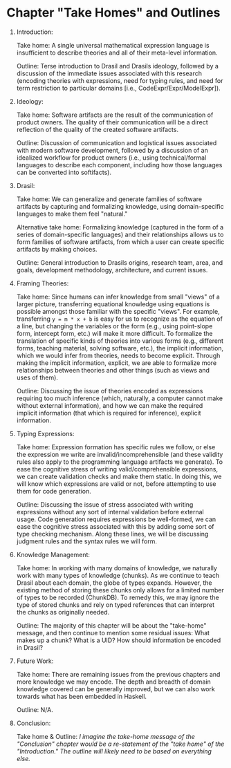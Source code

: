 # Chapter "Take Homes" and Outlines

1. Introduction:

    Take home: A single universal mathematical expression language is
    insufficient to describe theories and all of their meta-level information.

    Outline: Terse introduction to Drasil and Drasils ideology, followed by a
    discussion of the immediate issues associated with this research (encoding
    theories with expressions, need for typing rules, and need for term
    restriction to particular domains [i.e., CodeExpr/Expr/ModelExpr]).
	
2. Ideology:

    Take home: Software artifacts are the result of the communication of product
    owners. The quality of their communication will be a direct reflection of
    the quality of the created software artifacts.

    Outline: Discussion of communication and logistical issues associated with
    modern software development, followed by a discussion of an idealized
    workflow for product owners (i.e., using technical/formal languages to
    describe each component, including how those languages can be converted into
    softifacts).

3. Drasil:

    Take home: We can generalize and generate families of software artifacts by
    capturing and formalizing knowledge, using domain-specific languages to make
    them feel "natural."
    
    Alternative take home: Formalizing knowledge (captured in the form of a
    series of domain-specific languages) and their relationships allows us to
    form families of software artifacts, from which a user can create specific
    artifacts by making choices.

    Outline: General introduction to Drasils origins, research team, area, and
    goals, development methodology, architecture, and current issues.

4. Framing Theories:

    Take home: Since humans can infer knowledge from small "views" of a larger
    picture, transferring equational knowledge using equations is possible
    amongst those familiar with the specific "views". For example, transferring
    `y = m * x + b` is easy for us to recognize as the equation of a line, but
    changing the variables or the form (e.g., using point-slope form, intercept
    form, etc.) will make it more difficult. To formalize the translation of
    specific kinds of theories into various forms (e.g., different forms,
    teaching material, solving software, etc.), the implicit information, which
    we would infer from theories, needs to become explicit. Through making the
    implicit information, explicit, we are able to formalize more relationships
    between theories and other things (such as views and uses of them).

    Outline: Discussing the issue of theories encoded as expressions requiring
    too much inference (which, naturally, a computer cannot make without
    external information), and how we can make the required implicit information
    (that which is required for inference), explicit information.

5. Typing Expressions:

    Take home: Expression formation has specific rules we follow, or else the
    expression we write are invalid/incomprehensible (and these validity rules
    also apply to the programming language artifacts we generate). To ease the
    cognitive stress of writing valid/comprehensible expressions, we can create
    validation checks and make them static. In doing this, we will know which
    expressions are valid or not, before attempting to use them for code
    generation.

    Outline: Discussing the issue of stress associated with writing expressions
    without any sort of internal validation before external usage. Code
    generation requires expressions be well-formed, we can ease the cognitive
    stress associated with this by adding some sort of type checking mechanism.
    Along these lines, we will be discussing judgment rules and the syntax rules
    we will form.

6. Knowledge Management:

    Take home: In working with many domains of knowledge, we naturally work with
    many types of knowledge (chunks). As we continue to teach Drasil about each
    domain, the globe of types expands. However, the existing method of storing
    these chunks only allows for a limited number of types to be recorded
    (ChunkDB). To remedy this, we may ignore the type of stored chunks and rely
    on typed references that can interpret the chunks as originally needed.

    Outline: The majority of this chapter will be about the "take-home" message,
    and then continue to mention some residual issues: What makes up a chunk?
    What is a UID? How should information be encoded in Drasil?

7. Future Work:

    Take home: There are remaining issues from the previous chapters and more
    knowledge we may encode. The depth and breadth of domain knowledge covered
    can be generally improved, but we can also work towards what has been
    embedded in Haskell.

    Outline: N/A.

8. Conclusion:

    Take home & Outline: _I imagine the take-home message of the "Conclusion"
    chapter would be a re-statement of the "take home" of the "Introduction."
    The outline will likely need to be based on everything else._
